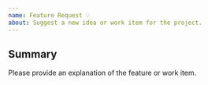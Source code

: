 ```yaml
---
name: Feature Request 💡
about: Suggest a new idea or work item for the project.
---
```


<!--
  Please make sure that you fill out each of the sections below, failing to do so will result in your issue being closed. 
  Remember to, always, always check that the issue does not exist before creating a new one! https://github.com/mikeleguedes/json-movie-list/issues
-->


## Summary

Please provide an explanation of the feature or work item.
